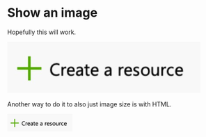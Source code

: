 # Show an image

Hopefully this will work.

![Create resource](/images/create-resource.jpg)

Another way to do it to also just image size is with HTML.

<img src = "/images/create-resource.jpg" width = 150>
